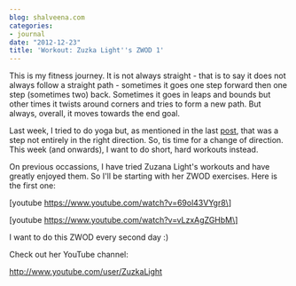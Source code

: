 ```yaml
---
blog: shalveena.com
categories:
- journal
date: "2012-12-23"
title: 'Workout: Zuzka Light''s ZWOD 1'
---
```


This is my fitness journey. It is not always straight - that is to say it does not always follow a straight path - sometimes it goes one step forward then one step (sometimes two) back. Sometimes it goes in leaps and bounds but other times it twists around corners and tries to form a new path. But always, overall, it moves towards the end goal.  
  
Last week, I tried to do yoga but, as mentioned in the last [post](http://www.shalveena.com/2012/12/reflections-and-resolutions.html), that was a step not entirely in the right direction. So, tis time for a change of direction. This week (and onwards), I want to do short, hard workouts instead.  
  
On previous occassions, I have tried Zuzana Light's workouts and have greatly enjoyed them. So I'll be starting with her ZWOD exercises. Here is the first one:  
  
\[youtube https://www.youtube.com/watch?v=69ol43VYgr8\]  
  
\[youtube https://www.youtube.com/watch?v=vLzxAgZGHbM\]  
  
I want to do this ZWOD every second day :)  
  
Check out her YouTube channel:  
  
http://www.youtube.com/user/ZuzkaLight